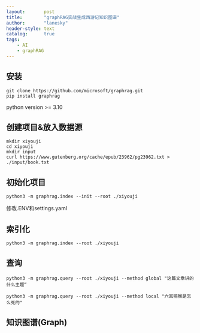 ```yaml
---
layout:       post
title:        "graphRAG实战生成西游记知识图谱"
author:       "lanesky"
header-style: text
catalog:      true
tags:
    - AI
    - graphRAG
---
```


## 安装

```
git clone https://github.com/microsoft/graphrag.git
pip install graphrag
```

python version >= 3.10

## 创建项目&放入数据源

```
mkdir xiyouji
cd xiyouji
mkdir input
curl https://www.gutenberg.org/cache/epub/23962/pg23962.txt > ./input/book.txt
```

## 初始化项目

```
python3 -m graphrag.index --init --root ./xiyouji
```

修改.ENV和settings.yaml


## 索引化
```
python3 -m graphrag.index --root ./xiyouji
```

## 查询
```
python3 -m graphrag.query --root ./xiyouji --method global "这篇文章讲的什么主题“
```

```
python3 -m graphrag.query --root ./xiyouji --method local "六耳猕猴是怎么死的"
```

## 知识图谱(Graph)
